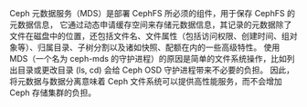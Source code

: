 Ceph 元数据服务（MDS）是部署 CephFS 所必须的组件，用于保存 CephFS 的元数据信息， 它通过动态申请缓存空间来存储元数据信息，其记录的元数据除了文件在磁盘中的位置，还包括文件名、文件属性（包括访问权限、创建时间、组对象等）、归属目录、子树分割以及诸如快照、配额在内的一些高级特性。 使用 MDS（一个名为 ceph-mds 的守护进程）的原因是简单的文件系统操作，比如列出目录或更改目录 (ls, cd) 会给 Ceph OSD 守护进程带来不必要的负担。 因此，将元数据与数据分离意味着 Ceph 文件系统可以提供高性能服务，而不会增加 Ceph 存储集群的负担。